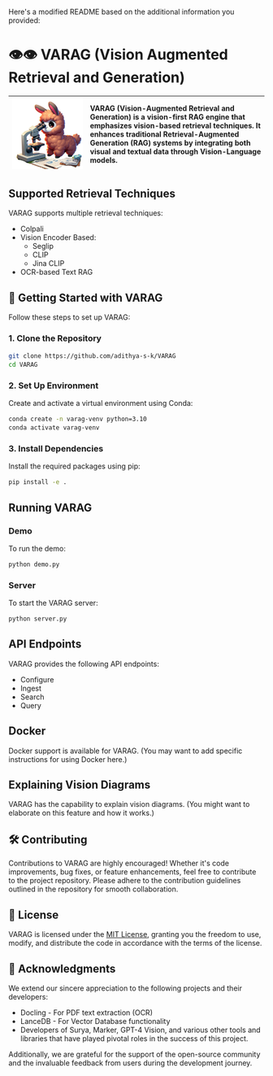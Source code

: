 Here's a modified README based on the additional information you provided:

# 👁️👁️ VARAG (Vision Augmented Retrieval and Generation)

| ![VARAG](./docs/assets/llama.png)| VARAG (Vision-Augmented Retrieval and Generation) is a vision-first RAG engine that emphasizes vision-based retrieval techniques. It enhances traditional Retrieval-Augmented Generation (RAG) systems by integrating both visual and textual data through Vision-Language models. |
|:--:|:--|

## Supported Retrieval Techniques

VARAG supports multiple retrieval techniques:

- Colpali
- Vision Encoder Based:
  - Seglip
  - CLIP
  - Jina CLIP
- OCR-based Text RAG

## 🚀 Getting Started with VARAG

Follow these steps to set up VARAG:

### 1. Clone the Repository

```bash
git clone https://github.com/adithya-s-k/VARAG
cd VARAG
```

### 2. Set Up Environment

Create and activate a virtual environment using Conda:

```bash
conda create -n varag-venv python=3.10
conda activate varag-venv
```

### 3. Install Dependencies

Install the required packages using pip:

```bash
pip install -e .
```

## Running VARAG

### Demo

To run the demo:

```bash
python demo.py
```

### Server

To start the VARAG server:

```bash
python server.py
```

## API Endpoints

VARAG provides the following API endpoints:

- Configure
- Ingest
- Search
- Query

## Docker

Docker support is available for VARAG. (You may want to add specific instructions for using Docker here.)

## Explaining Vision Diagrams

VARAG has the capability to explain vision diagrams. (You might want to elaborate on this feature and how it works.)

## 🛠️ Contributing

Contributions to VARAG are highly encouraged! Whether it's code improvements, bug fixes, or feature enhancements, feel free to contribute to the project repository. Please adhere to the contribution guidelines outlined in the repository for smooth collaboration.

## 📜 License

VARAG is licensed under the [MIT License](https://opensource.org/licenses/MIT), granting you the freedom to use, modify, and distribute the code in accordance with the terms of the license.

## 🙏 Acknowledgments

We extend our sincere appreciation to the following projects and their developers:

- Docling - For PDF text extraction (OCR)
- LanceDB - For Vector Database functionality
- Developers of Surya, Marker, GPT-4 Vision, and various other tools and libraries that have played pivotal roles in the success of this project.

Additionally, we are grateful for the support of the open-source community and the invaluable feedback from users during the development journey.